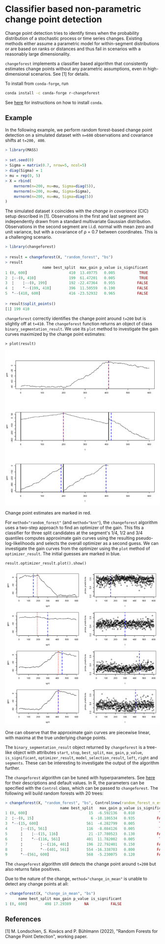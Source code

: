 # Classifier based non-parametric change point detection

Change point detection tries to identify times when the probability distribution of a
stochastic process or time series changes. Existing methods either assume a parametric
model for within-segment distributions or are based on ranks or distances and thus fail
in scenarios with a reasonably large dimensionality.

`changeforest` implements a classifier based algorithm that consistently estimates
change points without any parametric assumptions, even in high-dimensional scenarios.
See [1] for details.

To install from `conda-forge`, run

```bash
conda install -c conda-forge r-changeforest
```

See [here](https://github.com/conda-forge/miniforge) for instructions on how to install `conda`.

## Example

In the following example, we perform random forest-based change point detection on
a simulated dataset with `n=600` observations and covariance shifts at `t=200, 400`.

```R
> library(MASS)

> set.seed(0)
> Sigma = matrix(0.7, nrow=5, ncol=5)
> diag(Sigma) = 1
> mu = rep(0, 5)
> X = rbind(
    mvrnorm(n=200, mu=mu, Sigma=diag(5)),
    mvrnorm(n=200, mu=mu, Sigma=Sigma),
    mvrnorm(n=200, mu=mu, Sigma=diag(5))
)
```

The simulated dataset `X` coincides with the _change in covariance_ (CIC) setup
described in [1]. Observations in the first and last segment are independently drawn
from a standard multivariate Gaussian distribution. Observations in the second segment
are i.i.d. normal with mean zero and unit variance, but with a covariance of ρ = 0.7
between coordinates. This is a challenging scenario.


```R
> library(changeforest)

> result = changeforest(X, "random_forest", "bs")
> result
                 name best_split  max_gain p_value is_significant
1 (0, 600]                   410  13.49775   0.005           TRUE
2  ¦--(0, 410]               199  61.47201   0.005           TRUE
3  ¦    ¦--(0, 199]          192 -22.47364   0.955          FALSE
4  ¦    °--(199, 410]        396  11.50559   0.190          FALSE
5  °--(410, 600]             416 -23.52932   0.965          FALSE

> result$split_points()
[1] 199 410
```

`changeforest` correctly identifies the change point around `t=200` but is slightly
off at `t=410`. The `changeforest` function returns an object of class `binary_segmentation_result`.
We use its `plot` method to investigate the gain curves maximized by the change point estimates:

```
> plot(result)
```
<p align="center">
  <img src="../docs/r_cic_rf_binary_segmentation_result_plot.png" />
</p>

Change point estimates are marked in red.

For `method="random_forest"` (and `method="knn"`), the `changeforest` algorithm uses a two-step approach to
find an optimizer of the gain. This fits a classifier for three split candidates
at the segment's 1/4, 1/2 and 3/4 quantiles  computes approximate gain curves using
the resulting pseudo-log-likelihoods and selects the overall optimizer as a second guess.
We can investigate the gain curves from the optimizer using the `plot` method of `optimizer_result`.
The initial guesses are marked in blue.

```
result.optimizer_result.plot().show()
```
<p align="center">
  <img src="../docs/r_cic_rf_optimizer_result_plot.png" />
</p>
 
One can observe that the approximate gain curves are piecewise linear, with maxima
at the true underlying change points.

The `binary_segmentation_result` object returned by `changeforest` is a tree-like object with attributes
`start`, `stop`, `best_split`, `max_gain`, `p_value`, `is_significant`, `optimizer_result`, `model_selection_result`, `left`, `right` and `segments`. 
These can be interesting to investigate the output of the algorithm further.

The `changeforest` algorithm can be tuned with hyperparameters. See
[here](https://github.com/mlondschien/changeforest/blob/287ac0f10728518d6a00bf698a4d5834ae98715d/src/control.rs#L3-L30)
for their descriptions and default values. In R, the parameters can
be specified with the `Control` class,
which can be passed to `changeforest`. The following will build random forests with
20 trees:

```R
> changeforest(X, "random_forest", "bs", Control$new(random_forest_n_estimators=20))
                         name best_split   max_gain p_value is_significant
1 (0, 600]                            15  -6.592136   0.010           TRUE
2  ¦--(0, 15]                          6 -18.186534   0.935          FALSE
3  °--(15, 600]                      561  -4.282799   0.005           TRUE
4      ¦--(15, 561]                  116  -8.084126   0.005           TRUE
5      ¦    ¦--(15, 116]              21 -17.780523   0.130          FALSE
6      ¦    °--(116, 561]            401  11.782002   0.005           TRUE
7      ¦        ¦--(116, 401]        196  22.792401   0.150          FALSE
8      ¦        °--(401, 561]        554 -16.338703   0.800          FALSE
9      °--(561, 600]                 568  -5.230075   0.120          FALSE    
```

The `changeforest` algorithm still detects the change point around `t=200` but also
returns false positives.

Due to the nature of the change, `method="change_in_mean"` is unable to detect any
change points at all:
```R
> changeforest(X, "change_in_mean", "bs")
      name best_split max_gain p_value is_significant
1 (0, 600]        498 17.29389      NA          FALSE
```


## References

[1] M. Londschien, S. Kovács and P. Bühlmann (2022), "Random Forests for Change Point Detection", working paper.
